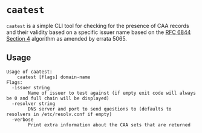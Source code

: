 # `caatest`

`caatest` is a simple CLI tool for checking for the presence of CAA records and their validity based on a specific issuer name based on the [RFC 6844 Section 4](https://tools.ietf.org/html/rfc6844#section-4) algorithm as amended by errata 5065.

## Usage

```
Usage of caatest:
	caatest [flags] domain-name
Flags:
  -issuer string
    	Name of issuer to test against (if empty exit code will always be 0 and full chain will be displayed)
  -resolver string
    	DNS server and port to send questions to (defaults to resolvers in /etc/resolv.conf if empty)
  -verbose
    	Print extra information about the CAA sets that are returned
```
